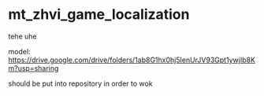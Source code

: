 # mt_zhvi_game_localization
tehe uhe

model: https://drive.google.com/drive/folders/1ab8G1hx0hj5IenUrJV93Gpt1ywjIb8Km?usp=sharing

should be put into repository in order to wok
